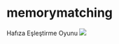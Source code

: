 # memorymatching
Hafıza Eşleştirme Oyunu
[![](http://img.youtube.com/vi/dQjb8yx4WTE/0.jpg)](http://www.youtube.com/watch?v=dQjb8yx4WTE "Hafıza Eşleştirme Oyunu")
